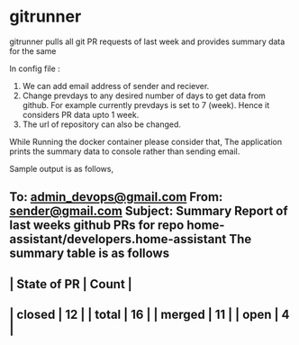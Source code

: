 # gitrunner
gitrunner pulls all git PR requests of last week and provides summary data for the same

In config file :
1. We can add email address of sender and reciever. 
2. Change prevdays to any desired number of days to get data from github. For example currently prevdays is set to 7 (week). Hence it considers PR data upto 1 week.
3. The url of repository can also be changed.

While Running the docker container please consider that,
The application prints the summary data to console rather than sending email.


Sample output is as follows,


To: admin_devops@gmail.com
From: sender@gmail.com
Subject: Summary Report of last weeks github PRs for repo  home-assistant/developers.home-assistant
 The summary table is as follows
--------------------------------------
|   State of PR    |       Count      |
--------------------------------------
| closed    |       12         |
| total    |       16         |
| merged    |       11         |
| open    |       4         |
------------------------------------------------------------------------

